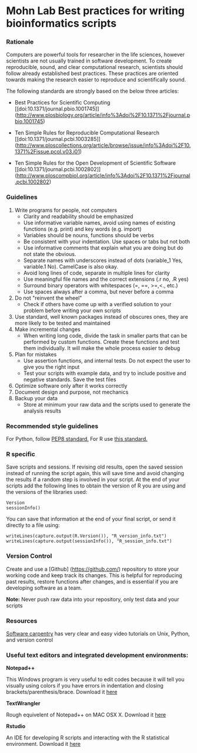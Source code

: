 Mohn Lab Best practices for writing bioinformatics scripts
===========================================

### Rationale

Computers are powerful tools for researcher in the life sciences, however scientists are not usually trained in software development. To create reproducible, sound, and clear computational research, scientists should follow already established best practices. These practices are oriented towards making the research easier to reproduce and scientifically sound.

The following standards are strongly based on the below three articles:

* Best Practices for Scientific Computing [\[doi:10.1371/journal.pbio.1001745\]]  (http://www.plosbiology.org/article/info%3Adoi%2F10.1371%2Fjournal.pbio.1001745)

* Ten Simple Rules for Reproducible Computational Research [\[doi:10.1371/journal.pcbi.1003285\]] (http://www.ploscollections.org/article/browse/issue/info%3Adoi%2F10.1371%2Fissue.pcol.v03.i01)

* Ten Simple Rules for the Open Development of Scientific Software [\[doi:10.1371/journal.pcbi.1002802\]] (http://www.ploscompbiol.org/article/info%3Adoi%2F10.1371%2Fjournal.pcbi.1002802)

### Guidelines

1. Write programs for people, not computers
    - Clarity and readability should be emphasized
    - Use informative variable names, avoid using names of existing functions (e.g. print) and key words (e.g. import)
    - Variables should be nouns, functions should be verbs
    - Be consistent with your indentation. Use spaces or tabs but not both
    - Use informative comments that explain what you are doing but do not state the obvious.
    - Separate names with underscores instead of dots (variable_1 Yes, variable.1 No). CamelCase is also okay.
    - Avoid long lines of code, separate in multiple lines for clarity
    - Use meaningful file names and the correct extensions (.r no, .R yes)
    - Surround binary operators with whitespaces (=, ==, >=,<., etc.)
    - Use spaces always after a comma, but never before a comma
2.	Do not "reinvent the wheel"
    - Check if others have come up with a verified solution to your problem before writing your own scripts
3.	Use standard, well known packages instead of obscures ones, they are more likely to be tested and maintained
4.	Make incremental changes
    - When writing long code, divide the task in smaller parts that can be performed by custom functions. Create these functions and test them individually. It will make the whole process easier to debug
5.	Plan for mistakes
    - Use assertion functions, and internal tests. Do not expect the user to give you the right input
    - Test your scripts with example data, and try to include positive and negative standards. Save the test files
6.	Optimize software only after it works correctly
7.	Document design and purpose, not mechanics
8.	Backup your data
    - Store at minimum your raw data and the scripts used to generate the analysis results

### Recommended style guidelines

For Python, follow [PEP8 standard.](http://legacy.python.org/dev/peps/pep-0008/)
For R use [this standard.](http://stat405.had.co.nz/r-style.html)</p>

### R specific

Save scripts and sessions. If revising old results, open the saved session instead of running the script again, this will save time and avoid changing the results if a random step is involved in your script.
At the end of your scripts add the following lines to obtain the version of R you are using and the versions of the libraries used:

    Version
    sessionInfo()
    
You can save that information at the end of your final script, or send it directly to a file using:

    writeLines(capture.output(R.Version()), "R_version_info.txt")
    writeLines(capture.output(sessionInfo()), "R_session_info.txt")

### Version Control

Create and use a [Github] (https://github.com/) repository to store your working code and keep track its changes. This is helpful for reproducing past results, restore functions after changes, and is essential if you are developing software as a team.

**Note:** Never push raw data into your repository, only test data and your scripts

### Resources

[Software carpentry](http://software-carpentry.org/index.html) has very clear and easy video tutorials on Unix, Python, and version control

### Useful text editors and integrated development environments:

**Notepad++**

This Windows program is very useful to edit codes because it will tell you visually using colors if you have errors in indentation and closing brackets/parenthesis/brace. Download it [here](http://www.notepad-plus-plus.org/)

**TextWrangler**

Rough equivelent of Notepad++ on MAC OSX X. Download it [here](https://itunes.apple.com/ca/app/textwrangler/id404010395?mt=12) 

**Rstudio**

An IDE for developing R scripts and interacting with the R statistical environment. Download it [here](https://www.rstudio.com)
